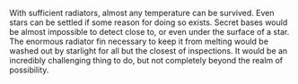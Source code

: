 With sufficient radiators, almost any temperature can be survived. Even stars can be settled if some reason for doing so exists. Secret bases would be almost impossible to detect close to, or even under the surface of a star. The enormous radiator fin necessary to keep it from melting would be washed out by starlight for all but the closest of inspections. It would be an incredibly challenging thing to do, but not completely beyond the realm of possibility.